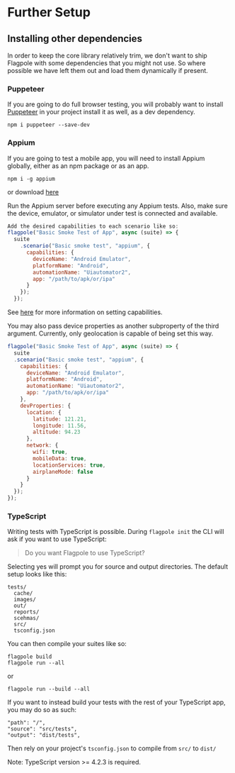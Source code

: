 # Further Setup

## Installing other dependencies

In order to keep the core library relatively trim, we don't want to ship Flagpole with some dependencies that you might not use. So where possible we have left them out and load them dynamically if present.

### Puppeteer

If you are going to do full browser testing, you will probably want to install [Puppeteer](https://pptr.dev/) in your project install it as well, as a dev dependency.

```cli
npm i puppeteer --save-dev
```


### Appium

If you are going to test a mobile app, you will need to install Appium globally, either as an npm package or as an app.

```cli
npm i -g appium
```

or download [here](https://github.com/appium/appium-desktop/releases/latest)

Run the Appium server before executing any Appium tests. Also, make sure the device, emulator, or simulator under test is connected and available.

```javascript
Add the desired capabilities to each scenario like so:
flagpole("Basic Smoke Test of App", async (suite) => {
  suite
    .scenario("Basic smoke test", "appium", {
      capabilities: {
        deviceName: "Android Emulator",
        platformName: "Android",
        automationName: "Uiautomator2",
        app: "/path/to/apk/or/ipa"
      }
    });
  });
```

See [here](https://appium.io/docs/en/writing-running-appium/caps/) for more information on setting capabilities.

You may also pass device properties as another subproperty of the third argument. Currently, only geolocation is capable of being set this way.

```javascript
flagpole("Basic Smoke Test of App", async (suite) => {
  suite
  .scenario("Basic smoke test", "appium", {
    capabilities: {
      deviceName: "Android Emulator",
      platformName: "Android",
      automationName: "Uiautomator2",
      app: "/path/to/apk/or/ipa"
    },
    devProperties: {
      location: {
        latitude: 121.21,
        longitude: 11.56,
        altitude: 94.23
      },
      network: {
        wifi: true,
        mobileData: true,
        locationServices: true,
        airplaneMode: false
      }
    }
  });
});
```


### TypeScript

Writing tests with TypeScript is possible. During `flagpole init` the CLI will ask if you want to use TypeScript:

> Do you want Flagpole to use TypeScript?

Selecting yes will prompt you for source and output directories. The default setup looks like this:

```
tests/
  cache/
  images/
  out/
  reports/
  scehmas/
  src/
  tsconfig.json
```

You can then compile your suites like so:

```
flagpole build
flagpole run --all
```

or

```
flagpole run --build --all
```

If you want to instead build your tests with the rest of your TypeScript app, you may do so as such:

```
"path": "/",
"source": "src/tests",
"output": "dist/tests",
```

Then rely on your project's `tsconfig.json` to compile from `src/` to `dist/`

Note: TypeScript version >= 4.2.3 is required.

